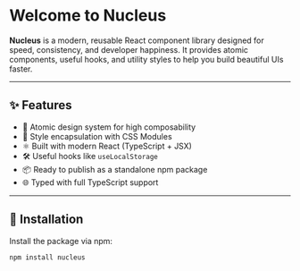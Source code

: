 # Welcome to Nucleus

**Nucleus** is a modern, reusable React component library designed for speed, consistency, and developer happiness. It provides atomic components, useful hooks, and utility styles to help you build beautiful UIs faster.

---

## ✨ Features

- 🧱 Atomic design system for high composability
- 🎨 Style encapsulation with CSS Modules
- ⚛️ Built with modern React (TypeScript + JSX)
- 🛠 Useful hooks like `useLocalStorage`
- 📦 Ready to publish as a standalone npm package
- 🌐 Typed with full TypeScript support

---

## 🚀 Installation

Install the package via npm:

```bash
npm install nucleus